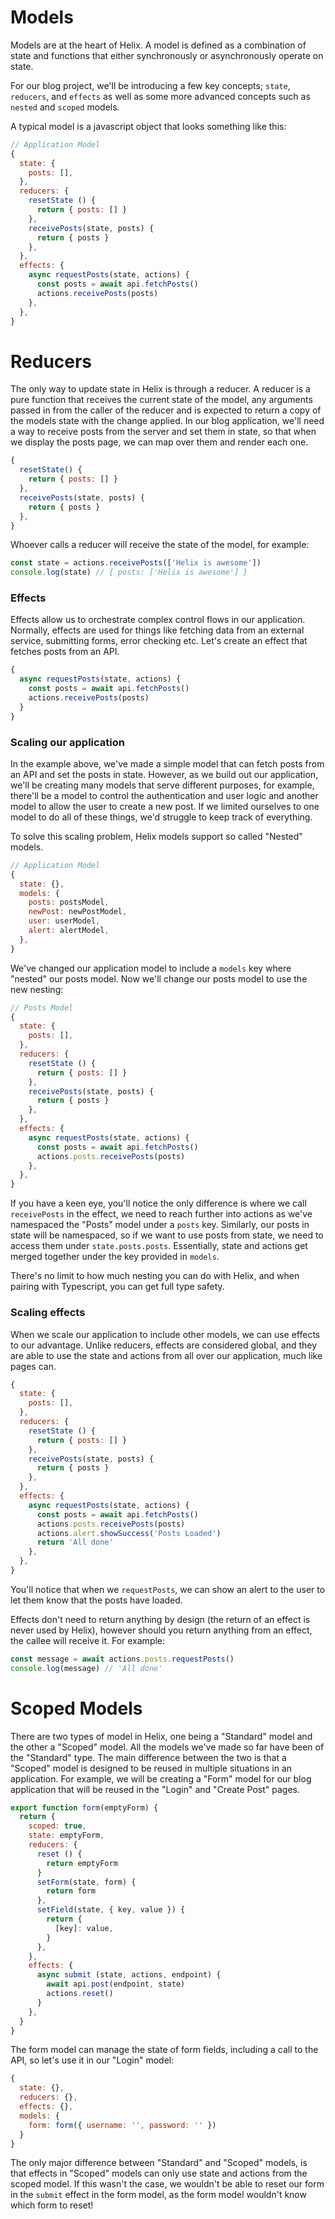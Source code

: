 # Models

Models are at the heart of Helix. A model is defined as a combination of state and functions that either synchronously or asynchronously operate on state.

For our blog project, we'll be introducing a few key concepts; `state`, `reducers`, and `effects` as well as some more advanced concepts such as `nested` and `scoped` models.

A typical model is a javascript object that looks something like this:

```javascript
// Application Model
{
  state: {
    posts: [],
  },
  reducers: {
    resetState () {
      return { posts: [] }
    },
    receivePosts(state, posts) {
      return { posts }
    },
  },
  effects: {
    async requestPosts(state, actions) {
      const posts = await api.fetchPosts()
      actions.receivePosts(posts)
    },
  },
}
```

# Reducers

The only way to update state in Helix is through a reducer. A reducer is a pure function that receives the current state of the model, any arguments passed in from the caller of the reducer and is expected to return a copy of the models state with the change applied. In our blog application, we'll need a way to receive posts from the server and set them in state, so that when we display the posts page, we can map over them and render each one.

```javascript
{
  resetState() {
    return { posts: [] }
  },
  receivePosts(state, posts) {
    return { posts }
  },
}
```

Whoever calls a reducer will receive the state of the model, for example:

```javascript
const state = actions.receivePosts(['Helix is awesome'])
console.log(state) // { posts: ['Helix is awesome'] }
```

### Effects

Effects allow us to orchestrate complex control flows in our application. Normally, effects are used for things like fetching data from an external service, submitting forms, error checking etc. Let's create an effect that fetches posts from an API.

```javascript
{
  async requestPosts(state, actions) {
    const posts = await api.fetchPosts()
    actions.receivePosts(posts)
  }
}
```

### Scaling our application

In the example above, we've made a simple model that can fetch posts from an API and set the posts in state. However, as we build out our application, we'll be creating many models that serve different purposes, for example, there'll be a model to control the authentication and user logic and another model to allow the user to create a new post. If we limited ourselves to one model to do all of these things, we'd struggle to keep track of everything.

To solve this scaling problem, Helix models support so called "Nested" models.

```javascript
// Application Model
{
  state: {},
  models: {
    posts: postsModel,
    newPost: newPostModel,
    user: userModel,
    alert: alertModel,
  },
}
```

We've changed our application model to include a `models` key where "nested" our posts model. Now we'll change our posts model to use the new nesting:

```javascript
// Posts Model
{
  state: {
    posts: [],
  },
  reducers: {
    resetState () {
      return { posts: [] }
    },
    receivePosts(state, posts) {
      return { posts }
    },
  },
  effects: {
    async requestPosts(state, actions) {
      const posts = await api.fetchPosts()
      actions.posts.receivePosts(posts)
    },
  },
}
```

If you have a keen eye, you'll notice the only difference is where we call `receivePosts` in the effect, we need to reach further into actions as we've namespaced the "Posts" model under a `posts` key. Similarly, our posts in state will be namespaced, so if we want to use posts from state, we need to access them under `state.posts.posts`. Essentially, state and actions get merged together under the key provided in `models`.

There's no limit to how much nesting you can do with Helix, and when pairing with Typescript, you can get full type safety.

### Scaling effects

When we scale our application to include other models, we can use effects to our advantage. Unlike reducers, effects are considered global, and they are able to use the state and actions from all over our application, much like pages can.

```javascript
{
  state: {
    posts: [],
  },
  reducers: {
    resetState () {
      return { posts: [] }
    },
    receivePosts(state, posts) {
      return { posts }
    },
  },
  effects: {
    async requestPosts(state, actions) {
      const posts = await api.fetchPosts()
      actions.posts.receivePosts(posts)
      actions.alert.showSuccess('Posts Loaded')
      return 'All done'
    },
  },
}
```

You'll notice that when we `requestPosts`, we can show an alert to the user to let them know that the posts have loaded.

Effects don't need to return anything by design (the return of an effect is never used by Helix), however should you return anything from an effect, the callee will receive it. For example:

```javascript
const message = await actions.posts.requestPosts()
console.log(message) // 'All done'
```

# Scoped Models

There are two types of model in Helix, one being a "Standard" model and the other a "Scoped" model. All the models we've made so far have been of the "Standard" type. The main difference between the two is that a "Scoped" model is designed to be reused in multiple situations in an application. For example, we will be creating a "Form" model for our blog application that will be reused in the "Login" and "Create Post" pages.

```javascript
export function form(emptyForm) {
  return {
    scoped: true,
    state: emptyForm,
    reducers: {
      reset () {
        return emptyForm
      }
      setForm(state, form) {
        return form
      },
      setField(state, { key, value }) {
        return {
          [key]: value,
        }
      },
    },
    effects: {
      async submit (state, actions, endpoint) {
        await api.post(endpoint, state)
        actions.reset()
      }
    },
  }
}
```

The form model can manage the state of form fields, including a call to the API, so let's use it in our "Login" model:

```javascript
{
  state: {},
  reducers: {},
  effects: {},
  models: {
    form: form({ username: '', password: '' })
  }
}
```

The only major difference between "Standard" and "Scoped" models, is that effects in "Scoped" models can only use state and actions from the scoped model. If this wasn't the case, we wouldn't be able to reset our form in the `submit` effect in the form model, as the form model wouldn't know which form to reset!